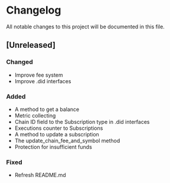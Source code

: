 # Changelog
All notable changes to this project will be documented in this file.

## [Unreleased]

### Changed
- Improve fee system
- Improve .did interfaces

### Added
- A method to get a balance
- Metric collecting
- Chain ID field to the Subscription type in .did interfaces
- Executions counter to Subscriptions
- A method to update a subscription
- The update_chain_fee_and_symbol method
- Protection for insufficient funds

### Fixed
- Refresh README.md
